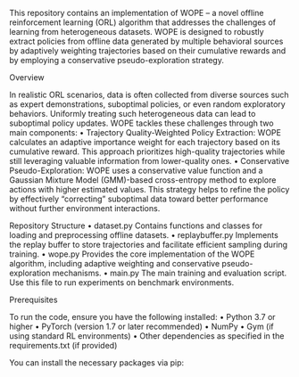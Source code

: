 This repository contains an implementation of WOPE – a novel offline reinforcement learning (ORL) algorithm that addresses the challenges of learning from heterogeneous datasets. WOPE is designed to robustly extract policies from offline data generated by multiple behavioral sources by adaptively weighting trajectories based on their cumulative rewards and by employing a conservative pseudo-exploration strategy.

Overview

In realistic ORL scenarios, data is often collected from diverse sources such as expert demonstrations, suboptimal policies, or even random exploratory behaviors. Uniformly treating such heterogeneous data can lead to suboptimal policy updates. WOPE tackles these challenges through two main components:
	•	Trajectory Quality-Weighted Policy Extraction:
WOPE calculates an adaptive importance weight for each trajectory based on its cumulative reward. This approach prioritizes high-quality trajectories while still leveraging valuable information from lower-quality ones.
	•	Conservative Pseudo-Exploration:
WOPE uses a conservative value function and a Gaussian Mixture Model (GMM)-based cross-entropy method to explore actions with higher estimated values. This strategy helps to refine the policy by effectively “correcting” suboptimal data toward better performance without further environment interactions.

Repository Structure
	•	dataset.py
Contains functions and classes for loading and preprocessing offline datasets.
	•	replaybuffer.py
Implements the replay buffer to store trajectories and facilitate efficient sampling during training.
	•	wope.py
Provides the core implementation of the WOPE algorithm, including adaptive weighting and conservative pseudo-exploration mechanisms.
	•	main.py
The main training and evaluation script. Use this file to run experiments on benchmark environments.

Prerequisites

To run the code, ensure you have the following installed:
	•	Python 3.7 or higher
	•	PyTorch (version 1.7 or later recommended)
	•	NumPy
	•	Gym (if using standard RL environments)
	•	Other dependencies as specified in the requirements.txt (if provided)

You can install the necessary packages via pip: